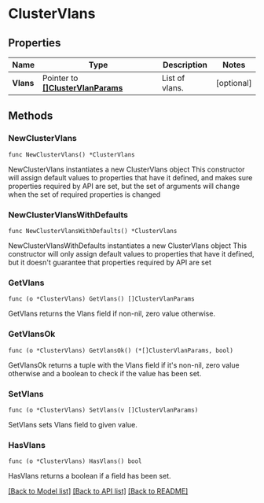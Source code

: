 # ClusterVlans

## Properties

Name | Type | Description | Notes
------------ | ------------- | ------------- | -------------
**Vlans** | Pointer to [**[]ClusterVlanParams**](ClusterVlanParams.md) | List of vlans. | [optional] 

## Methods

### NewClusterVlans

`func NewClusterVlans() *ClusterVlans`

NewClusterVlans instantiates a new ClusterVlans object
This constructor will assign default values to properties that have it defined,
and makes sure properties required by API are set, but the set of arguments
will change when the set of required properties is changed

### NewClusterVlansWithDefaults

`func NewClusterVlansWithDefaults() *ClusterVlans`

NewClusterVlansWithDefaults instantiates a new ClusterVlans object
This constructor will only assign default values to properties that have it defined,
but it doesn't guarantee that properties required by API are set

### GetVlans

`func (o *ClusterVlans) GetVlans() []ClusterVlanParams`

GetVlans returns the Vlans field if non-nil, zero value otherwise.

### GetVlansOk

`func (o *ClusterVlans) GetVlansOk() (*[]ClusterVlanParams, bool)`

GetVlansOk returns a tuple with the Vlans field if it's non-nil, zero value otherwise
and a boolean to check if the value has been set.

### SetVlans

`func (o *ClusterVlans) SetVlans(v []ClusterVlanParams)`

SetVlans sets Vlans field to given value.

### HasVlans

`func (o *ClusterVlans) HasVlans() bool`

HasVlans returns a boolean if a field has been set.


[[Back to Model list]](../README.md#documentation-for-models) [[Back to API list]](../README.md#documentation-for-api-endpoints) [[Back to README]](../README.md)


